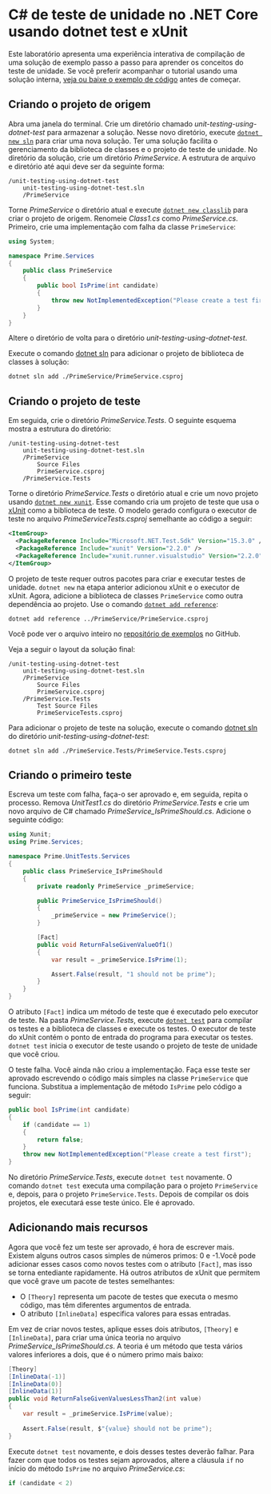 # C# de teste de unidade no .NET Core usando dotnet test e xUnit

Este laboratório apresenta uma experiência interativa de compilação de uma solução de exemplo passo a passo para aprender os conceitos do teste de unidade. Se você preferir acompanhar o tutorial usando uma solução interna, [veja ou baixe o exemplo de código](https://github.com/dotnet/samples/tree/master/core/getting-started/unit-testing-using-dotnet-test/) antes de começar.

## Criando o projeto de origem

Abra uma janela do terminal. Crie um diretório chamado *unit-testing-using-dotnet-test* para armazenar a solução. Nesse novo diretório, execute [`dotnet new sln`](https://docs.microsoft.com/pt-br/dotnet/core/tools/dotnet-new) para criar uma nova solução. Ter uma solução facilita o gerenciamento da biblioteca de classes e o projeto de teste de unidade. No diretório da solução, crie um diretório *PrimeService*. A estrutura de arquivo e diretório até aqui deve ser da seguinte forma:

```
/unit-testing-using-dotnet-test
    unit-testing-using-dotnet-test.sln
    /PrimeService
```

Torne *PrimeService* o diretório atual e execute [`dotnet new classlib`](https://docs.microsoft.com/pt-br/dotnet/core/tools/dotnet-new) para criar o projeto de origem. Renomeie *Class1.cs* como *PrimeService.cs*. Primeiro, crie uma implementação com falha da classe `PrimeService`:

```csharp
using System;

namespace Prime.Services
{
    public class PrimeService
    {
        public bool IsPrime(int candidate)
        {
            throw new NotImplementedException("Please create a test first");
        }
    }
}
```

Altere o diretório de volta para o diretório *unit-testing-using-dotnet-test*.

Execute o comando [dotnet sln](https://docs.microsoft.com/pt-br/dotnet/core/tools/dotnet-sln) para adicionar o projeto de biblioteca de classes à solução:

```
dotnet sln add ./PrimeService/PrimeService.csproj
```

## Criando o projeto de teste

Em seguida, crie o diretório *PrimeService.Tests*. O seguinte esquema mostra a estrutura do diretório:

```
/unit-testing-using-dotnet-test
    unit-testing-using-dotnet-test.sln
    /PrimeService
        Source Files
        PrimeService.csproj
    /PrimeService.Tests
```

Torne o diretório *PrimeService.Tests* o diretório atual e crie um novo projeto usando [`dotnet new xunit`](https://docs.microsoft.com/pt-br/dotnet/core/tools/dotnet-new). Esse comando cria um projeto de teste que usa o [xUnit](https://xunit.github.io/) como a biblioteca de teste. O modelo gerado configura o executor de teste no arquivo *PrimeServiceTests.csproj* semelhante ao código a seguir:

```xml
<ItemGroup>
  <PackageReference Include="Microsoft.NET.Test.Sdk" Version="15.3.0" />
  <PackageReference Include="xunit" Version="2.2.0" />
  <PackageReference Include="xunit.runner.visualstudio" Version="2.2.0" />
</ItemGroup>
```

O projeto de teste requer outros pacotes para criar e executar testes de unidade. `dotnet new` na etapa anterior adicionou xUnit e o executor de xUnit. Agora, adicione a biblioteca de classes `PrimeService` como outra dependência ao projeto. Use o comando [`dotnet add reference`](https://docs.microsoft.com/pt-br/dotnet/core/tools/dotnet-add-reference):

```
dotnet add reference ../PrimeService/PrimeService.csproj
```

Você pode ver o arquivo inteiro no [repositório de exemplos](https://github.com/dotnet/samples/blob/master/core/getting-started/unit-testing-using-dotnet-test/PrimeService.Tests/PrimeService.Tests.csproj) no GitHub.

Veja a seguir o layout da solução final:

```
/unit-testing-using-dotnet-test
    unit-testing-using-dotnet-test.sln
    /PrimeService
        Source Files
        PrimeService.csproj
    /PrimeService.Tests
        Test Source Files
        PrimeServiceTests.csproj
```

Para adicionar o projeto de teste na solução, execute o comando [dotnet sln](https://docs.microsoft.com/pt-br/dotnet/core/tools/dotnet-sln) do diretório *unit-testing-using-dotnet-test*:

```
dotnet sln add ./PrimeService.Tests/PrimeService.Tests.csproj
```

## Criando o primeiro teste

Escreva um teste com falha, faça-o ser aprovado e, em seguida, repita o processo. Remova *UnitTest1.cs* do diretório *PrimeService.Tests* e crie um novo arquivo de C# chamado *PrimeService_IsPrimeShould.cs*. Adicione o seguinte código:

```csharp
using Xunit;
using Prime.Services;

namespace Prime.UnitTests.Services
{
    public class PrimeService_IsPrimeShould
    {
        private readonly PrimeService _primeService;

        public PrimeService_IsPrimeShould()
        {
            _primeService = new PrimeService();
        }

        [Fact]
        public void ReturnFalseGivenValueOf1()
        {
            var result = _primeService.IsPrime(1);

            Assert.False(result, "1 should not be prime");
        }
    }
}
```

O atributo `[Fact]` indica um método de teste que é executado pelo executor de teste. Na pasta *PrimeService.Tests*, execute [`dotnet test`](https://docs.microsoft.com/pt-br/dotnet/core/tools/dotnet-test) para compilar os testes e a biblioteca de classes e execute os testes. O executor de teste do xUnit contém o ponto de entrada do programa para executar os testes. `dotnet test` inicia o executor de teste usando o projeto de teste de unidade que você criou.

O teste falha. Você ainda não criou a implementação. Faça esse teste ser aprovado escrevendo o código mais simples na classe `PrimeService` que funciona. Substitua a implementação de método `IsPrime` pelo código a seguir:

```csharp
public bool IsPrime(int candidate)
{
    if (candidate == 1)
    {
        return false;
    }
    throw new NotImplementedException("Please create a test first");
}
```

No diretório *PrimeService.Tests*, execute `dotnet test` novamente. O comando `dotnet test` executa uma compilação para o projeto `PrimeService` e, depois, para o projeto `PrimeService.Tests`. Depois de compilar os dois projetos, ele executará esse teste único. Ele é aprovado.

## Adicionando mais recursos

Agora que você fez um teste ser aprovado, é hora de escrever mais. Existem alguns outros casos simples de números primos: 0 e -1.Você pode adicionar esses casos como novos testes com o atributo `[Fact]`, mas isso se torna entediante rapidamente. Há outros atributos de xUnit que permitem que você grave um pacote de testes semelhantes:

- O `[Theory]` representa um pacote de testes que executa o mesmo código, mas têm diferentes argumentos de entrada.
- O atributo `[InlineData]` especifica valores para essas entradas.

Em vez de criar novos testes, aplique esses dois atributos, `[Theory]` e `[InlineData]`, para criar uma única teoria no arquivo *PrimeService_IsPrimeShould.cs*. A teoria é um método que testa vários valores inferiores a dois, que é o número primo mais baixo:

```csharp
[Theory]
[InlineData(-1)]
[InlineData(0)]
[InlineData(1)]
public void ReturnFalseGivenValuesLessThan2(int value)
{
    var result = _primeService.IsPrime(value);
    
    Assert.False(result, $"{value} should not be prime");
}
```

Execute `dotnet test` novamente, e dois desses testes deverão falhar. Para fazer com que todos os testes sejam aprovados, altere a cláusula `if` no início do método `IsPrime` no arquivo *PrimeService.cs*:

```csharp
if (candidate < 2)
```